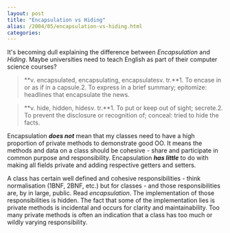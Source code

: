 ```yaml
---
layout: post
title: "Encapsulation vs Hiding"
alias: /2004/05/encapsulation-vs-hiding.html
categories:
---
```

It's becoming dull explaining the difference between _Encapsulation_ and _Hiding_. Maybe universities need to teach English as part of their computer science courses?

> **v. encapsulated, encapsulating, encapsulatesv. tr.**1. To encase in or as if in a capsule.2. To express in a brief summary; epitomize: headlines that encapsulate the news.

> **v. hide, hidden, hidesv. tr.**1. To put or keep out of sight; secrete.2. To prevent the disclosure or recognition of; conceal: tried to hide the facts.

Encapsulation **_does not_** mean that my classes need to have a high proportion of private methods to demonstrate good OO. It means the methods and data on a class should be cohesive - share and participate in common purpose and responsibility. Encapsulation **_has little_** to do with making all fields private and adding respective getters and setters.

A class has certain well defined and cohesive responsibilities - think normalisation (1BNF, 2BNF, etc.) but for classes - and those responsibilities are, by in large, public. Read _encapsulation_. The implementation of those responsibilities is hidden. The fact that some of the implementation lies is private methods is incidental and occurs for clarity and maintainability. Too many private methods is often an indication that a class has too much or wildly varying responsibility.
